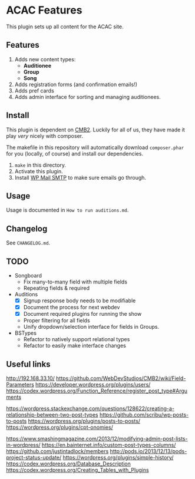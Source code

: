 # ACAC Features

This plugin sets up all content for the ACAC site.

## Features

1. Adds new content types:
	- **Auditionee**
	- **Group**
	- **Song**
2. Adds registration forms (and confirmation emails!)
3. Adds pref cards
4. Adds admin interface for sorting and managing auditionees.

## Install

This plugin is dependent on [CMB2](https://github.com/WebDevStudios/CMB2).
Luckily for all of us, they have made it play *very* nicely with composer.

The makefile in this repository will automatically download `composer.phar`
for you (locally, of course) and install our dependencies.

1. `make` in this directory.
2. Activate this plugin.
3. Install [WP Mail SMTP](https://wordpress.org/plugins/wp-mail-smtp/) to make sure emails go through.

## Usage

Usage is documented in `How to run auditions.md`.

## Changelog

See `CHANGELOG.md`.

## TODO

- Songboard
	- Fix many-to-many field with multiple fields
	- Repeating fields & required
- Auditions
	- [x] Signup response body needs to be modifiable
	- [x] Document the process for next webdev
	- [x] Document required plugins for running the show
	- Proper filtering for all fields
	- Unify dropdown/selection interface for fields in Groups.
- BSTypes
	- Refactor to natively support relational types
	- Refactor to easily make interface changes

## Useful links
http://192.168.33.10/
https://github.com/WebDevStudios/CMB2/wiki/Field-Parameters
https://developer.wordpress.org/plugins/users/
https://codex.wordpress.org/Function_Reference/register_post_type#Arguments

https://wordpress.stackexchange.com/questions/128622/creating-a-relationship-between-two-post-types
https://github.com/scribu/wp-posts-to-posts
https://wordpress.org/plugins/posts-to-posts/
https://wordpress.org/plugins/cpt-onomies/

https://www.smashingmagazine.com/2013/12/modifying-admin-post-lists-in-wordpress/
https://en.bainternet.info/custom-post-types-columns/
https://github.com/justintadlock/members
http://pods.io/2013/12/13/pods-project-status-update/
https://wordpress.org/plugins/simple-history/
https://codex.wordpress.org/Database_Description
https://codex.wordpress.org/Creating_Tables_with_Plugins